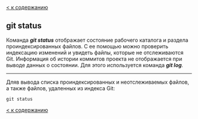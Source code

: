 [< к содержанию](./README.md)

## git status

Команда ***git status*** отображает состояние рабочего каталога и раздела проиндексированных файлов. С ее помощью можно проверить индексацию изменений и увидеть файлы, которые не отслеживаются Git. Информация об истории коммитов проекта не отображается при выводе данных о состоянии. Для этого используется команда ***git log***.

---

Дляв вывода списка проиндексированных и неотслеживаемых файлов, а также файлов, удаленных из индекса Git:

```bash=markdown
git status
```

[< к содержанию](./README.md)